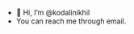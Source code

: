 - 👋 Hi, I’m @kodalinikhil
- You can reach me through email.

<!---
kodalinikhil/kodalinikhil is a ✨ special ✨ repository because its `README.md` (this file) appears on your GitHub profile.
You can click the Preview link to take a look at your changes.
--->
